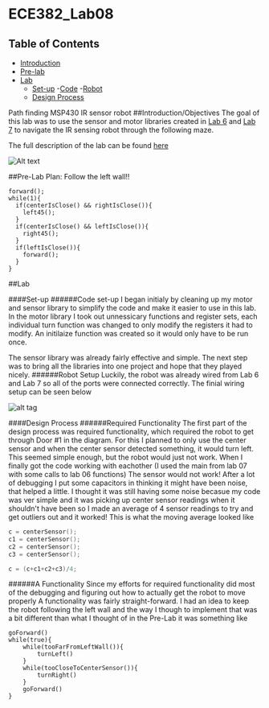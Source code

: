 ECE382_Lab08
============
## Table of Contents ##
- [Introduction](#introduction/objectives)
- [Pre-lab](#pre-lab)
- [Lab](#lab)
    - [Set-up](#set-up)
        -[Code](#code-set-up)
        -[Robot](#robot-set-up)
    - [Design Process](#design-process)


Path finding MSP430 IR sensor robot
##Introduction/Objectives
The goal of this lab was to use the sensor and motor libraries created in [Lab 6](https://github.com/EricWardner/ECE382_Lab06) and [Lab 7](https://github.com/EricWardner/ECE382_Lab07) to navigate the IR sensing robot through the following maze.

The full description of the lab can be found [here](http://ece382.com/labs/lab8/index.html)


![Alt text](http://ece382.com/labs/lab8/maze_diagram.png)

##Pre-Lab
Plan: Follow the left wall!!

```
forward();
while(1){
  if(centerIsClose() && rightIsClose()){
    left45();
  }
  if(centerIsClose() && leftIsClose()){
    right45();
  }
  if(leftIsClose()){
    forward();
  }
}
```

##Lab

####Set-up
######Code set-up
I began initialy by cleaning up my motor and sensor library to simplify the code and make it easier to use in this lab.
In the motor library I took out unnessicary functions and register sets, each individual turn function was changed to only modify the registers it had to modify. An initilaize function was created so it would only have to be run once. 

The sensor library was already fairly effective and simple. The next step was to bring all the libraries into one project and hope that they played nicely. 
######Robot Setup
Luckily, the robot was already wired from Lab 6 and Lab 7 so all of the ports were connected correctly. The finial wiring setup can be seen below

![alt tag](http://i.imgur.com/mbM4Imk.png)

####Design Process
######Required Functionality
The first part of the design process was required functionality, which required the robot to get through Door #1 in the diagram. For this I planned to only use the center sensor and when the center sensor detected something, it would turn left. This seemed simple enough, but the robot would just not work. When I finally got the code working with eachother (I used the main from lab 07 with some calls to lab 06 functions) The sensor would not work! After a lot of debugging I put some capacitors in thinking it might have been noise, that helped a little. I thought it was still having some noise becasue my code was ver simple and it was picking up center sensor readings when it shouldn't have been so I made an average of 4 sensor readings to try and get outliers out and it worked! This is what the moving average looked like

```C
c = centerSensor();
c1 = centerSensor();
c2 = centerSensor();
c3 = centerSensor();

c = (c+c1+c2+c3)/4;
```

######A Functionality
Since my efforts for required functionality did most of the debugging and figuring out how to actually get the robot to move properly A functionality was fairly straight-forward. I had an idea to keep the robot following the left wall and the way I though to implement that was a bit different than what I thought of in the Pre-Lab it was something like

```
goForward()
while(true){
    while(tooFarFromLeftWall()){
        turnLeft()
    }
    while(tooCloseToCenterSensor()){
        turnRight()
    }
    goForward()
}
```




